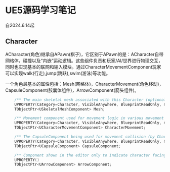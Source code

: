 # UE5源码学习笔记

自2024.6.14起

## Character

ACharacter(角色)继承自APawn(棋子)，它区别于APawn的是：ACharacter自带网格体，碰撞以及“内嵌”运动逻辑。这些组件负责和玩家/AI/世界进行物理交互，同时也实现基本的联网和输入模块。通过CharacterMovementComponent玩家可以实现walk(行走),jump(跳跃),swim(游泳)等功能。

一个角色最基本的属性包括：Mesh(网格体)，CharacterMovement(角色移动)，CapsuleComponent(胶囊体组件)，ArrowComponent(箭头组件)。
``` c++
	/** The main skeletal mesh associated with this Character (optional sub-object). */
	UPROPERTY(Category=Character, VisibleAnywhere, BlueprintReadOnly, meta=(AllowPrivateAccess = "true"))
	TObjectPtr<USkeletalMeshComponent> Mesh;

	/** Movement component used for movement logic in various movement modes (walking, falling, etc), containing relevant settings and functions to control movement. */
	UPROPERTY(Category=Character, VisibleAnywhere, BlueprintReadOnly, meta=(AllowPrivateAccess = "true"))
	TObjectPtr<UCharacterMovementComponent> CharacterMovement;

	/** The CapsuleComponent being used for movement collision (by CharacterMovement). Always treated as being vertically aligned in simple collision check functions. */
	UPROPERTY(Category=Character, VisibleAnywhere, BlueprintReadOnly, meta=(AllowPrivateAccess = "true"))
	TObjectPtr<UCapsuleComponent> CapsuleComponent;

	/** Component shown in the editor only to indicate character facing */
	UPROPERTY()
	TObjectPtr<UArrowComponent> ArrowComponent;
```

